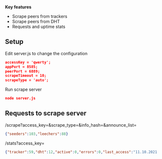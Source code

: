 **Key features**  
- Scrape peers from trackers
- Scrape peers from DHT
- Requests and uptime stats

## Setup

Edit server.js to change the configuration
```json
accessKey = 'qwerty';
appPort = 8585;
peerPort = 6889;
scrapeTimeout = 10;
scrapeType = 'auto';
```

Run scrape server
```json
node server.js
```
## Requests to scrape server

/scrape?access_key=&scrape_type=&info_hash=&announce_list=
```json
{"seeders":103,"leechers":88}
```
/stats?access_key=
```json
{"tracker":59,"dht":12,"active":0,"errors":0,"last_access":"11.10.2021 17:7:10","started":"11.10.2021 16:45:0","uptime":"0 days 0 hours 22 minutes 10 seconds"}
```
